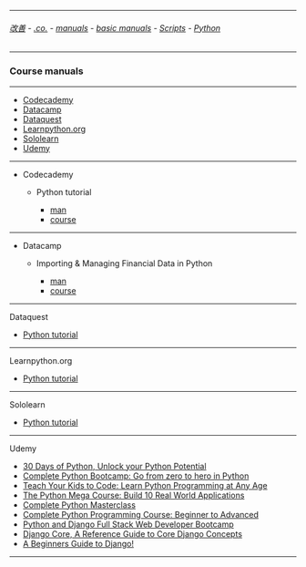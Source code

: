 
---

###### [改善](https://github.com/ttltrk/0C/blob/master/README.MD) - [.co.](https://github.com/ttltrk/PRG/blob/master/CODING.MD) - [manuals](https://github.com/ttltrk/PRG/blob/master/MAN.MD) - [basic manuals](https://github.com/ttltrk/PRG/blob/master/MANUALS.MD) - [Scripts](https://github.com/ttltrk/PRG/blob/master/PY/DOC/SC/SC.MD) - [Python](https://github.com/ttltrk/PRG/blob/master/PY/DOC/OPYM/OPYM.MD)

---

### Course manuals

---

* [Codecademy]()
* [Datacamp]()
* [Dataquest]()
* [Learnpython.org]()
* [Sololearn]()
* [Udemy]()

---

* Codecademy 
  
  + Python tutorial
  
    - [man](https://github.com/ttltrk/PRG/blob/master/PY/DOC/CODECADEMY_PY.MD)
    - [course]()

---

* Datacamp

  + Importing & Managing Financial Data in Python
  
    - [man](https://github.com/ttltrk/PRG/blob/master/PY/DOC/DATACAMP_PY_FIN.MD)
    - [course]()

---

Dataquest

  * <a href="https://github.com/ttltrk/PRG/blob/master/PY/DOC/DATAQUEST_PY.MD">Python tutorial</a>

---

Learnpython.org

  * <a href="https://github.com/ttltrk/PRG/blob/master/PY/DOC/LEARNPYTHON_PY.MD">Python tutorial</a>

---

Sololearn

  * <a href="https://github.com/ttltrk/PRG/blob/master/PY/DOC/SOLOLEARN_PY.MD">Python tutorial</a>

---

Udemy

  * <a href="https://github.com/ttltrk/PRG/blob/master/PY/DOC/UD_30_PY.MD">30 Days of Python, Unlock your Python Potential</a>
  * <a href="https://github.com/ttltrk/PRG/blob/master/PY/DOC/UD_FROM_ZE_TO_HE.MD">Complete Python Bootcamp: Go from zero to hero in Python</a>
  * <a href="https://github.com/ttltrk/PRG/blob/master/PY/DOC/udemy_teach_your_kids_to_code.MD">Teach Your Kids to Code: Learn Python Programming at Any Age</a>
  * <a href="#">The Python Mega Course: Build 10 Real World Applications</a>
  * <a href="#">Complete Python Masterclass</a>
  * <a href="#">Complete Python Programming Course: Beginner to Advanced</a>
  * <a href="#">Python and Django Full Stack Web Developer Bootcamp</a>
  * <a href="#">Django Core, A Reference Guide to Core Django Concepts</a>
  * <a href="#">A Beginners Guide to Django!</a>

---

